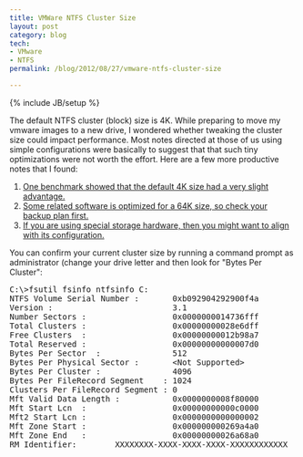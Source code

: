 ```yaml
---
title: VMWare NTFS Cluster Size
layout: post
category: blog
tech:
- VMware
- NTFS
permalink: /blog/2012/08/27/vmware-ntfs-cluster-size

---
```

{% include JB/setup %}
<div id="node-209" class="node node-blog node-promoted">
  <div class="content clearfix">
    <div class="field field-name-body field-type-text-with-summary field-label-hidden"><div class="field-items"><div class="field-item even"><p>The default NTFS cluster (block) size is 4K. While preparing to move my vmware images to a new drive, I wondered whether tweaking the cluster size could impact performance. Most notes directed at those of us using simple configurations were basically to suggest that that such tiny optimizations were not worth the effort. Here are a few more productive notes that I found:</p>
<ol><li>
		<a href="http://www.wilson-it.com/resources/vmwarentfsclusters.pdf">One benchmark showed that the default 4K size had a very slight advantage.</a></li>
	<li>
		<a href="http://www.symantec.com/connect/forums/vmware-backups-are-too-slow">Some related software is optimized for a 64K size, so check your backup plan first.</a></li>
	<li>
		<a href="http://communities.vmware.com/thread/117585">If you are using special storage hardware, then you might want to align with its configuration.</a></li>
</ol><p>You can confirm your current cluster size by running a command prompt as administrator (change your drive letter and then look for "Bytes Per Cluster":</p>
<pre class="brush:bash">
C:\&gt;fsutil fsinfo ntfsinfo C:
NTFS Volume Serial Number :       0xb092904292900f4a
Version :                         3.1
Number Sectors :                  0x0000000014736fff
Total Clusters :                  0x00000000028e6dff
Free Clusters  :                  0x00000000012b98a7
Total Reserved :                  0x00000000000007d0
Bytes Per Sector  :               512
Bytes Per Physical Sector :       &lt;Not Supported&gt;
Bytes Per Cluster :               4096
Bytes Per FileRecord Segment    : 1024
Clusters Per FileRecord Segment : 0
Mft Valid Data Length :           0x0000000008f80000
Mft Start Lcn  :                  0x00000000000c0000
Mft2 Start Lcn :                  0x0000000000000002
Mft Zone Start :                  0x000000000269a4a0
Mft Zone End   :                  0x00000000026a68a0
RM Identifier:        XXXXXXXX-XXXX-XXXX-XXXX-XXXXXXXXXXXX</pre>
</div></div></div>  </div>
</div>
